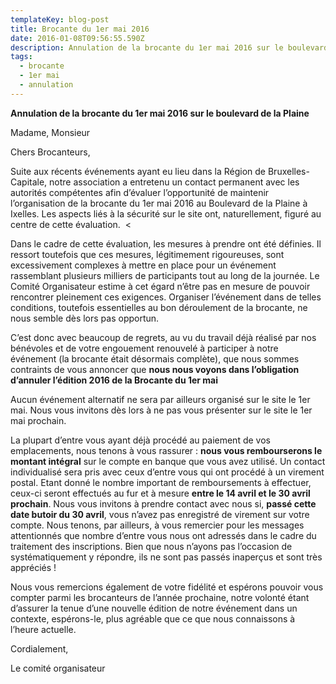 ```yaml
---
templateKey: blog-post
title: Brocante du 1er mai 2016
date: 2016-01-08T09:56:55.590Z
description: Annulation de la brocante du 1er mai 2016 sur le boulevard de la Plaine
tags:
  - brocante
  - 1er mai
  - annulation
---
```

**Annulation de la brocante du 1er mai 2016 sur le boulevard de la Plaine**

Madame, Monsieur

Chers Brocanteurs,

Suite aux récents événements ayant eu lieu dans la Région de Bruxelles-Capitale, notre association a entretenu un contact permanent avec les autorités compétentes afin d’évaluer l’opportunité de maintenir l’organisation de la brocante du 1er mai 2016 au Boulevard de la Plaine à Ixelles. Les aspects liés à la sécurité sur le site ont, naturellement, figuré au centre de cette évaluation.  <

Dans le cadre de cette évaluation, les mesures à prendre ont été définies. Il ressort toutefois que ces mesures, légitimement rigoureuses, sont excessivement complexes à mettre en place pour un événement rassemblant plusieurs milliers de participants tout au long de la journée. Le Comité Organisateur estime à cet égard n’être pas en mesure de pouvoir rencontrer pleinement ces exigences. Organiser l’événement dans de telles conditions, toutefois essentielles au bon déroulement de la brocante, ne nous semble dès lors pas opportun.

C’est donc avec beaucoup de regrets, au vu du travail déjà réalisé par nos bénévoles et de votre engouement renouvelé à participer à notre événement (la brocante était désormais complète), que nous sommes contraints de vous annoncer que **nous nous voyons dans l’obligation d’annuler l’édition 2016 de la Brocante du 1er mai**

Aucun événement alternatif ne sera par ailleurs organisé sur le site le 1er mai. Nous vous invitons dès lors à ne pas vous présenter sur le site le 1er mai prochain.

La plupart d’entre vous ayant déjà procédé au paiement de vos emplacements, nous tenons à vous rassurer : **nous vous rembourserons le montant intégral** sur le compte en banque que vous avez utilisé. Un contact individualisé sera pris avec ceux d’entre vous qui ont procédé à un virement postal. Etant donné le nombre important de remboursements à effectuer, ceux-ci seront effectués au fur et à mesure **entre le 14 avril et le 30 avril prochain**. Nous vous invitons à prendre contact avec nous si, **passé cette date butoir du 30 avril**, vous n’avez pas enregistré de virement sur votre compte. Nous tenons, par ailleurs, à vous remercier pour les messages attentionnés que nombre d’entre vous nous ont adressés dans le cadre du traitement des inscriptions. Bien que nous n’ayons pas l’occasion de systématiquement y répondre, ils ne sont pas passés inaperçus et sont très appréciés !

Nous vous remercions également de votre fidélité et espérons pouvoir vous compter parmi les brocanteurs de l’année prochaine, notre volonté étant d’assurer la tenue d’une nouvelle édition de notre événement dans un contexte, espérons-le, plus agréable que ce que nous connaissons à l’heure actuelle.

Cordialement,

Le comité organisateur
